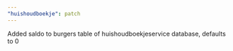 ```yaml
---
"huishoudboekje": patch
---
```


Added saldo to burgers table of huishoudboekjeservice database, defaults to 0
